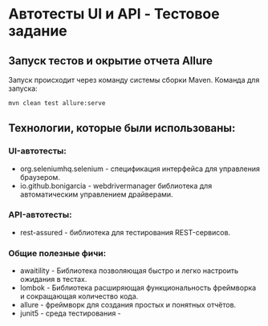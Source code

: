 # Автотесты UI и API - Тестовое задание
## Запуск тестов и окрытие отчета Allure

Запуск происходит через команду системы сборки Maven.
Команда для запуска:

```sh
mvn clean test allure:serve
```



## Технологии, которые были использованы:

### UI-автотесты:
- org.seleniumhq.selenium - спецификация интерфейса для управления браузером.
- io.github.bonigarcia - webdrivermanager библиотека для автоматическим управлением драйверами.

### API-автотесты:
- rest-assured - библиотека для тестирования REST-сервисов.

### Общие полезные фичи:
-  awaitility - Библиотека позволяющая быстро и легко настроить ожидания в тестах.
-  lombok - Библиотека расширяющая функциональность фреймворка и сокращающая количество кода.
-  allure - фреймворк для создания простых и понятных отчётов.
-  junit5 - среда тестирования -